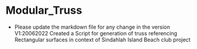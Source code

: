 # Modular_Truss
* Please update the markdown file for any change in the version 
V1:20062022 Created a Script for generation of truss referencing Rectangular surfaces in context of Sindahlah Island Beach club project 

